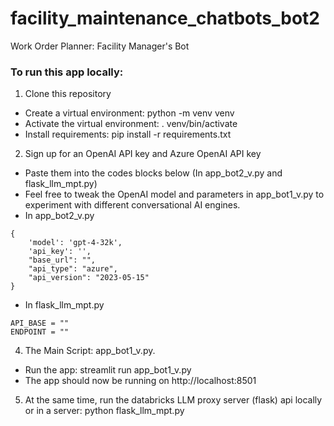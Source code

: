 # facility_maintenance_chatbots_bot2
Work Order Planner: Facility Manager's Bot

### To run this app locally:
1. Clone this repository
- Create a virtual environment: python -m venv venv
- Activate the virtual environment: . venv/bin/activate
- Install requirements: pip install -r requirements.txt

2. Sign up for an OpenAI API key and Azure OpenAI API key
- Paste them into the codes blocks below (In app_bot2_v.py and flask_llm_mpt.py)
- Feel free to tweak the OpenAI model and parameters in app_bot1_v.py to experiment with different conversational AI engines.
- In app_bot2_v.py
~~~~
{
    'model': 'gpt-4-32k',
    'api_key': '',
    "base_url": "",
    "api_type": "azure",
    "api_version": "2023-05-15"
}
~~~~

- In flask_llm_mpt.py
~~~~
API_BASE = ""
ENDPOINT = ""
~~~~

4. The Main Script: app_bot1_v.py.
- Run the app: streamlit run app_bot1_v.py
- The app should now be running on http://localhost:8501

5. At the same time, run the databricks LLM proxy server (flask) api locally or in a server: python flask_llm_mpt.py

